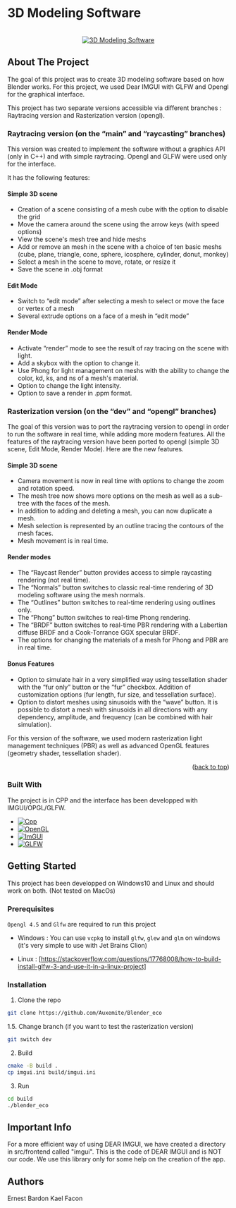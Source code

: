 <a id="readme-top"></a>
# 3D Modeling Software

<br />
<div align="center">
  <a href="https://github.com/Auxemite/Blender_eco/">
    <img src="data/interface_screeshot.webp" alt="3D Modeling Software"> <!-- width="80" height="80"> -->
  </a>
</div>

<!-- ABOUT THE PROJECT -->
## About The Project

The goal of this project was to create 3D modeling software based on how Blender works. For this project, we used Dear IMGUI with GLFW and Opengl for the graphical interface.

This project has two separate versions accessible via different branches : Raytracing version and Rasterization version (opengl).

### Raytracing version (on the “main” and “raycasting” branches)

This version was created to implement the software without a graphics API (only in C++) and with simple raytracing. Opengl and GLFW were used only for the interface.

It has the following features: 

#### Simple 3D scene
* Creation of a scene consisting of a mesh cube with the option to disable the grid
* Move the camera around the scene using the arrow keys (with speed options)
* View the scene's mesh tree and hide meshs
* Add or remove an mesh in the scene with a choice of ten basic meshs (cube, plane, triangle, cone, sphere, icosphere, cylinder, donut, monkey)
* Select a mesh in the scene to move, rotate, or resize it
* Save the scene in .obj format

#### Edit Mode
* Switch to “edit mode” after selecting a mesh to select or move the face or vertex of a mesh
* Several extrude options on a face of a mesh in “edit mode”

#### Render Mode
* Activate “render” mode to see the result of ray tracing on the scene with light.
* Add a skybox with the option to change it.
* Use Phong for light management on meshs with the ability to change the color, kd, ks, and ns of a mesh's material.
* Option to change the light intensity.
* Option to save a render in .ppm format.

### Rasterization version (on the “dev” and “opengl” branches)

The goal of this version was to port the raytracing version to opengl in order to run the software in real time, while adding more modern features. All the features of the raytracing version have been ported to opengl (simple 3D scene, Edit Mode, Render Mode). Here are the new features.

#### Simple 3D scene
* Camera movement is now in real time with options to change the zoom and rotation speed.
* The mesh tree now shows more options on the mesh as well as a sub-tree with the faces of the mesh.
* In addition to adding and deleting a mesh, you can now duplicate a mesh.
* Mesh selection is represented by an outline tracing the contours of the mesh faces.
* Mesh movement is in real time.

#### Render modes
* The “Raycast Render” button provides access to simple raycasting rendering (not real time).
* The “Normals” button switches to classic real-time rendering of 3D modeling software using the mesh normals.
* The “Outlines” button switches to real-time rendering using outlines only.
* The “Phong” button switches to real-time Phong rendering.
* The “BRDF” button switches to real-time PBR rendering with a Labertian diffuse BRDF and a Cook-Torrance GGX specular BRDF.
* The options for changing the materials of a mesh for Phong and PBR are in real time.

#### Bonus Features
* Option to simulate hair in a very simplified way using tessellation shader with the “fur only” button or the “fur” checkbox. Addition of customization options (fur length, fur size, and tessellation surface).
* Option to distort meshes using sinusoids with the “wave” button. It is possible to distort a mesh with sinusoids in all directions with any dependency, amplitude, and frequency (can be combined with hair simulation).

For this version of the software, we used modern rasterization light management techniques (PBR) as well as advanced OpenGL features (geometry shader, tessellation shader).

<p align="right">(<a href="#readme-top">back to top</a>)</p>

### Built With

The project is in CPP and the interface has been developped with IMGUI/OPGL/GLFW.
* [![Cpp][Cpp.cpp]][Cpp-url]
* [![OpenGL][OP.GL]][OPGL-url]
* [![ImGUI][IM.GUI]][IMGUI-url]
* [![GLFW][GL.FW]][GLFW-url]

## Getting Started

This project has been developped on Windows10 and Linux and should work on both. (Not tested on MacOs)

### Prerequisites

`Opengl 4.5` and `Glfw` are required to run this project

* Windows :
You can use `vcpkg` to install `glfw`, `glew` and `glm` on windows (it's very simple to use with Jet Brains Clion)

* Linux :
[https://stackoverflow.com/questions/17768008/how-to-build-install-glfw-3-and-use-it-in-a-linux-project]

### Installation

1. Clone the repo
```sh
git clone https://github.com/Auxemite/Blender_eco
```

1.5. Change branch (if you want to test the rasterization version)
```sh
git switch dev
```

2. Build
```sh
cmake -B build .
cp imgui.ini build/imgui.ini
```

3. Run
``` sh
cd build
./blender_eco
```

## Important Info

For a more efficient way of using DEAR IMGUI, we have created a directory in src/frontend called "imgui". This is the code of DEAR IMGUI and is NOT our code. We use this library only for some help on the creation of the app.

<!-- AUTHORS -->
## Authors
Ernest Bardon
Kael Facon

<!-- MARKDOWN LINKS & IMAGES -->
<!--5586a6-->
[OP.GL]: https://img.shields.io/badge/opengl-FFFFFF?logo=opengl&style=for-the-badge
[OPGL-url]: https://opengl.org/

[Cpp.cpp]: https://img.shields.io/badge/c++-00599C?logo=c%2B%2B&style=for-the-badge
[Cpp-url]: https://www.cppreference.com/

[IM.GUI]: https://img.shields.io/badge/IMGUI-151617?logo=imgui&style=for-the-badge&logoColor=white
[IMGUI-url]: https://github.com/ocornut/imgui

[GL.FW]: https://img.shields.io/badge/GLFW-ff9a29?logo=glfw&style=for-the-badge
[GLFW-url]: https://glfw.org/
